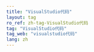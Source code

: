 ```yaml
---
title: "VisualStudio代码"
layout: tag
ro_ref: zh-tag-VisualStudio代码
tag: "VisualStudio代码"
tag_web: "visualstudio代码"
lang: zh
---
```

